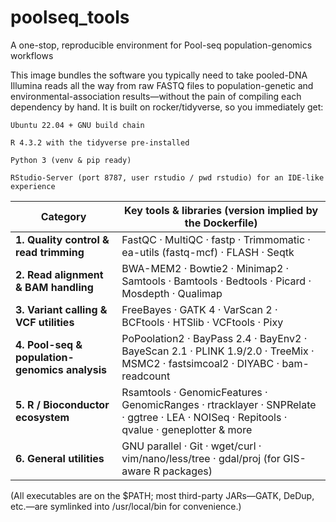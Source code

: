 # poolseq_tools
A one-stop, reproducible environment for Pool-seq population-genomics workflows

This image bundles the software you typically need to take pooled-DNA Illumina reads all the way from raw FASTQ files to population-genetic and environmental-association results—without the pain of compiling each dependency by hand.
It is built on rocker/tidyverse, so you immediately get:

    Ubuntu 22.04 + GNU build chain

    R 4.3.2 with the tidyverse pre-installed

    Python 3 (venv & pip ready)

    RStudio-Server (port 8787, user rstudio / pwd rstudio) for an IDE-like experience

| Category                                       | Key tools & libraries (version implied by the Dockerfile)                                                                               |
| ---------------------------------------------- | --------------------------------------------------------------------------------------------------------------------------------------- |
| **1. Quality control & read trimming**         | FastQC · MultiQC · fastp · Trimmomatic · ea-utils (fastq-mcf) · FLASH · Seqtk                                                           |
| **2. Read alignment & BAM handling**           | BWA-MEM2 · Bowtie2 · Minimap2 · Samtools · Bamtools · Bedtools · Picard · Mosdepth · Qualimap                                           |
| **3. Variant calling & VCF utilities**         | FreeBayes · GATK 4 · VarScan 2 · BCFtools · HTSlib · VCFtools · Pixy                                                                    |
| **4. Pool-seq & population-genomics analysis** | PoPoolation2 · BayPass 2.4 · BayEnv2 · BayeScan 2.1 · PLINK 1.9/2.0 · TreeMix · MSMC2 · fastsimcoal2 · DIYABC · bam-readcount           |
| **5. R / Bioconductor ecosystem**              | Rsamtools · GenomicFeatures · GenomicRanges · rtracklayer · SNPRelate · ggtree · LEA · NOISeq · Repitools · qvalue · geneplotter & more |
| **6. General utilities**                       | GNU parallel · Git · wget/curl · vim/nano/less/tree · gdal/proj (for GIS-aware R packages)                                              |


(All executables are on the $PATH; most third-party JARs—GATK, DeDup, etc.—are symlinked into /usr/local/bin for convenience.)
